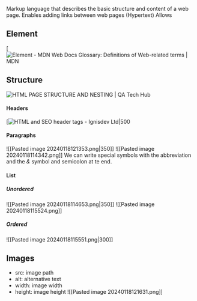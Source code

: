 Markup language that describes the basic structure and content of a web page.
Enables adding links between web pages (Hypertext)
Allows 

## Element
[![Element - MDN Web Docs Glossary: Definitions of Web-related terms | MDN](https://developer.mozilla.org/en-US/docs/Glossary/Element/anatomy-of-an-html-element.png)
## Structure

![HTML PAGE STRUCTURE AND NESTING | QA Tech Hub](https://qatechhub.com/wp-content/uploads/2016/09/BasicHtmlStructure.png)

#### Headers
[![HTML and SEO header tags - Ignisdev Ltd|500](https://www.ignisdev.com/images/image_content/ignisdev-html-header-on-web-page-seo-optimize.jpg)
#### Paragraphs
![[Pasted image 20240118121353.png|350]]
![[Pasted image 20240118114342.png]]
We can write special symbols with the abbreviation and the *&* symbol and semicolon at te end.

#### List
##### Unordered
![[Pasted image 20240118114653.png|350]]
![[Pasted image 20240118115524.png]]
##### Ordered
![[Pasted image 20240118115551.png|300]]

## Images
- src: image path
- alt: alternative text
- width: image width
- height: image height
![[Pasted image 20240118121631.png]]
